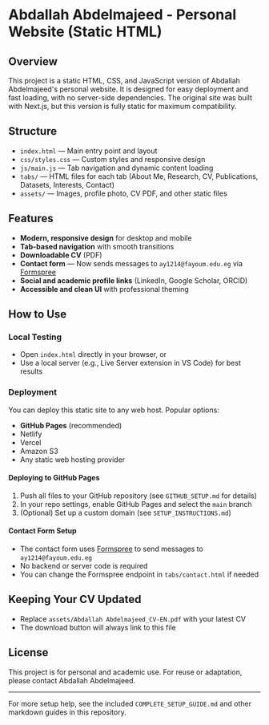 # Abdallah Abdelmajeed - Personal Website (Static HTML)

## Overview
This project is a static HTML, CSS, and JavaScript version of Abdallah Abdelmajeed's personal website. It is designed for easy deployment and fast loading, with no server-side dependencies. The original site was built with Next.js, but this version is fully static for maximum compatibility.

## Structure
- `index.html` — Main entry point and layout
- `css/styles.css` — Custom styles and responsive design
- `js/main.js` — Tab navigation and dynamic content loading
- `tabs/` — HTML files for each tab (About Me, Research, CV, Publications, Datasets, Interests, Contact)
- `assets/` — Images, profile photo, CV PDF, and other static files

## Features
- **Modern, responsive design** for desktop and mobile
- **Tab-based navigation** with smooth transitions
- **Downloadable CV** (PDF)
- **Contact form** — Now sends messages to `ay1214@fayoum.edu.eg` via [Formspree](https://formspree.io/)
- **Social and academic profile links** (LinkedIn, Google Scholar, ORCID)
- **Accessible and clean UI** with professional theming

## How to Use
### Local Testing
- Open `index.html` directly in your browser, or
- Use a local server (e.g., Live Server extension in VS Code) for best results

### Deployment
You can deploy this static site to any web host. Popular options:
- **GitHub Pages** (recommended)
- Netlify
- Vercel
- Amazon S3
- Any static web hosting provider

#### Deploying to GitHub Pages
1. Push all files to your GitHub repository (see `GITHUB_SETUP.md` for details)
2. In your repo settings, enable GitHub Pages and select the `main` branch
3. (Optional) Set up a custom domain (see `SETUP_INSTRUCTIONS.md`)

#### Contact Form Setup
- The contact form uses [Formspree](https://formspree.io/f/xanoqaqe) to send messages to `ay1214@fayoum.edu.eg`
- No backend or server code is required
- You can change the Formspree endpoint in `tabs/contact.html` if needed

## Keeping Your CV Updated
- Replace `assets/Abdallah Abdelmajeed_CV-EN.pdf` with your latest CV
- The download button will always link to this file

## License
This project is for personal and academic use. For reuse or adaptation, please contact Abdallah Abdelmajeed.

---
For more setup help, see the included `COMPLETE_SETUP_GUIDE.md` and other markdown guides in this repository.
